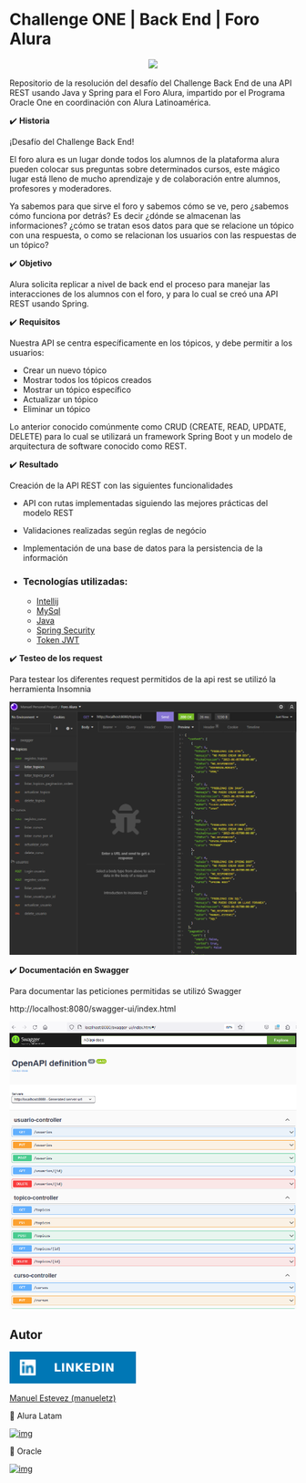 # Challenge ONE | Back End | Foro Alura 

<p align="center" >
     <img width="200" heigth="200" src="https://user-images.githubusercontent.com/91544872/209678377-70b50b21-33de-424c-bed8-6a71ef3406ff.png">
</p>

Repositorio de la resolución del desafío del Challenge Back End de una API REST usando Java y Spring para el Foro Alura,
impartido por el Programa Oracle One en coordinación con Alura Latinoamérica.

✔️ **Historia**

¡Desafío del Challenge Back End!

El foro alura es un lugar donde todos los alumnos de la plataforma alura pueden colocar sus preguntas sobre determinados cursos,
este mágico lugar está lleno de mucho aprendizaje y de colaboración entre alumnos, profesores y moderadores.

Ya sabemos para que sirve el foro y sabemos cómo se ve, pero ¿sabemos cómo funciona por detrás? Es decir ¿dónde se almacenan las informaciones? ¿cómo se tratan esos datos para que se relacione un tópico con una respuesta, o como se relacionan los usuarios con las respuestas de un tópico?

✔️ **Objetivo**

Alura solicita replicar a nivel de back end el proceso para manejar las interacciones de los alumnos con el foro, y para lo cual se creó una API REST usando Spring.

✔️ **Requisitos**

Nuestra API se centra específicamente en los tópicos, y debe permitir a los usuarios:

- Crear un nuevo tópico
- Mostrar todos los tópicos creados
- Mostrar un tópico específico
- Actualizar un tópico
- Eliminar un tópico

Lo anterior conocido comúnmente como CRUD (CREATE, READ, UPDATE, DELETE) para lo cual se utilizará un framework Spring Boot y un modelo de arquitectura de software conocido como REST.

✔️ **Resultado**

Creación de la API REST con las siguientes funcionalidades

- API con rutas implementadas siguiendo las mejores prácticas del modelo REST
- Validaciones realizadas según reglas de negócio
- Implementación de una base de datos para la persistencia de la información


- ### Tecnologías utilizadas:

  - [Intellij](https://www.jetbrains.com/)
  - [MySql](https://www.mysql.com/)
  - [Java](https://www.java.com/en/)
  - [Spring Security](https://start.spring.io/)
  - [Token JWT](https://jwt.io/)

✔️ **Testeo de los request**

Para testear los diferentes request permitidos de la api rest se utilizó la herramienta Insomnia

![img documentacion swagger](imagenesRepositorio/request-insomnia.png)

✔️ **Documentación en Swagger**

Para documentar las peticiones permitidas se utilizó Swagger

http://localhost:8080/swagger-ui/index.html

![img documentacion swagger](imagenesRepositorio/documentacion-swagger.png)

## Autor

<a href="https://www.linkedin.com/in/manuel-estevez-perfil/"><img src="imagenesRepositorio/linkedinlogo.svg"></a>

[Manuel Estevez (manueletz)](https://github.com/manueletz)


💙 Alura Latam

[![img](https://camo.githubusercontent.com/c00f87aeebbec37f3ee0857cc4c20b21fefde8a96caf4744383ebfe44a47fe3f/68747470733a2f2f696d672e736869656c64732e696f2f62616467652f2d4c696e6b6564496e2d2532333030373742353f7374796c653d666f722d7468652d6261646765266c6f676f3d6c696e6b6564696e266c6f676f436f6c6f723d7768697465)](https://www.linkedin.com/company/alura-latam/mycompany/)

🧡 Oracle

[![img](https://camo.githubusercontent.com/c00f87aeebbec37f3ee0857cc4c20b21fefde8a96caf4744383ebfe44a47fe3f/68747470733a2f2f696d672e736869656c64732e696f2f62616467652f2d4c696e6b6564496e2d2532333030373742353f7374796c653d666f722d7468652d6261646765266c6f676f3d6c696e6b6564696e266c6f676f436f6c6f723d7768697465)](https://www.linkedin.com/company/oracle/)


